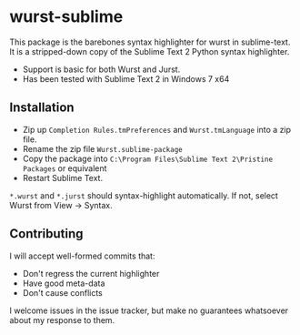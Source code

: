 wurst-sublime
=============

This package is the barebones syntax highlighter for wurst in sublime-text. It
is a stripped-down copy of the Sublime Text 2 Python syntax highlighter.

* Support is basic for both Wurst and Jurst.
* Has been tested with Sublime Text 2 in Windows 7 x64

Installation
------------

* Zip up `Completion Rules.tmPreferences` and `Wurst.tmLanguage` into a zip
file.
* Rename the zip file `Wurst.sublime-package`
* Copy the package into `C:\Program Files\Sublime Text 2\Pristine Packages` or
equivalent
* Restart Sublime Text.

`*.wurst` and `*.jurst` should syntax-highlight automatically. If not, select
Wurst from View -> Syntax.

Contributing
------------

I will accept well-formed commits that:

* Don't regress the current highlighter
* Have good meta-data
* Don't cause conflicts

I welcome issues in the issue tracker, but make no guarantees whatsoever about
my response to them.
